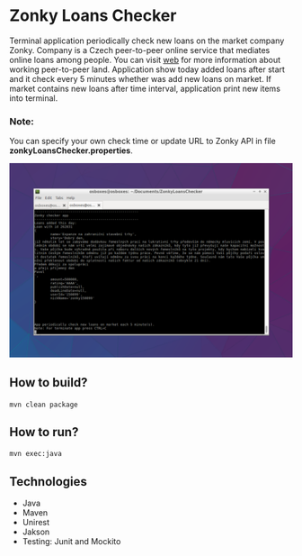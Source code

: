 # Zonky Loans Checker
Terminal application periodically check new loans on the market company Zonky. Company is a Czech peer-to-peer online service that mediates online loans among people. You can visit [web](https://zonky.cz/) for more information about working peer-to-peer land. 
Application show today added loans after start and it check every 5 minutes whether was add new loans on market. If market contains new loans after time interval, application print new items into terminal.

### Note: 
You can specify your own check time or update URL to Zonky API in file **zonkyLoansChecker.properties**.

<p align='center'>
<img src="https://github.com/JiriCagis/ZonkyLoansChecker/blob/master/screenShotApp.png"/>
</p>

## How to build?
```
mvn clean package
```

## How to run?
```
mvn exec:java
```

## Technologies
* Java
* Maven
* Unirest
* Jakson
* Testing: Junit and Mockito
